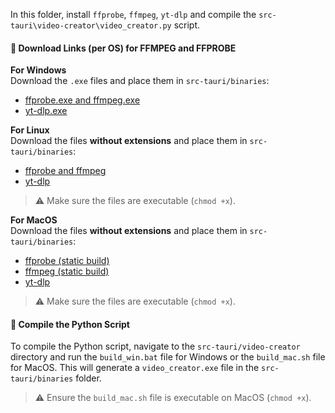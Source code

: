 In this folder, install `ffprobe`, `ffmpeg`, `yt-dlp` and compile the `src-tauri\video-creator\video_creator.py` script.

#### 🔧 Download Links (per OS) for FFMPEG and FFPROBE

**For Windows**  
Download the `.exe` files and place them in `src-tauri/binaries`:

- [ffprobe.exe and ffmpeg.exe](https://www.gyan.dev/ffmpeg/builds/ffmpeg-git-essentials.7z)
- [yt-dlp.exe](https://github.com/yt-dlp/yt-dlp/releases/download/2025.03.31/yt-dlp.exe)

**For Linux**  
Download the files **without extensions** and place them in `src-tauri/binaries`:

- [ffprobe and ffmpeg](https://johnvansickle.com/ffmpeg/releases/ffmpeg-release-amd64-static.tar.xz)
- [yt-dlp](https://github.com/yt-dlp/yt-dlp/releases/download/2025.03.31/yt-dlp_linux)

> ⚠️ Make sure the files are executable (`chmod +x`).

**For MacOS**  
Download the files **without extensions** and place them in `src-tauri/binaries`:

- [ffprobe (static build)](https://evermeet.cx/ffmpeg/ffprobe-119416-g1dbc5675c1.7z)
- [ffmpeg (static build)](https://evermeet.cx/ffmpeg/ffmpeg-119416-g1dbc5675c1.7z)
- [yt-dlp](https://github.com/yt-dlp/yt-dlp/releases/download/2025.04.30/yt-dlp_macos)

> ⚠️ Make sure the files are executable (`chmod +x`).

#### 📜 Compile the Python Script

To compile the Python script, navigate to the `src-tauri/video-creator` directory and run the `build_win.bat` file for Windows or the `build_mac.sh` file for MacOS. This will generate a `video_creator.exe` file in the `src-tauri/binaries` folder.

> ⚠️ Ensure the `build_mac.sh` file is executable on MacOS (`chmod +x`).
